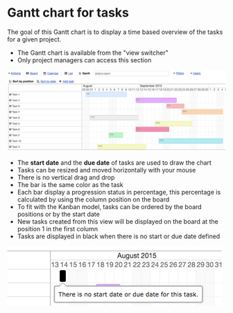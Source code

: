 Gantt chart for tasks
======================

The goal of this Gantt chart is to display a time based overview of the tasks for a given project.

- The Gantt chart is available from the "view switcher"
- Only project managers can access this section

![Gantt Chart](../screenshots/gantt-chart-project.png)

- The **start date** and the **due date** of tasks are used to draw the chart
- Tasks can be resized and moved horizontally with your mouse
- There is no vertical drag and drop
- The bar is the same color as the task
- Each bar display a progression status in percentage, this percentage is calculated by using the column position on the board
- To fit with the Kanban model, tasks can be ordered by the board positions or by the start date
- New tasks created from this view will be displayed on the board at the position 1 in the first column
- Tasks are displayed in black when there is no start or due date defined

![Task not defined](../screenshots/gantt-chart-not-defined.png)
